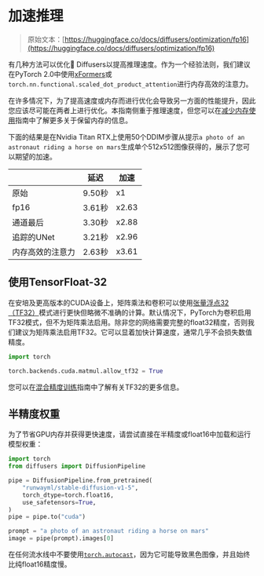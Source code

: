 # 加速推理

> 原始文本：[https://huggingface.co/docs/diffusers/optimization/fp16](https://huggingface.co/docs/diffusers/optimization/fp16)

有几种方法可以优化🤗 Diffusers以提高推理速度。作为一个经验法则，我们建议在PyTorch 2.0中使用[xFormers](xformers)或`torch.nn.functional.scaled_dot_product_attention`进行内存高效的注意力。

在许多情况下，为了提高速度或内存而进行优化会导致另一方面的性能提升，因此您应该尽可能在两者上进行优化。本指南侧重于推理速度，但您可以在[减少内存使用](memory)指南中了解更多关于保留内存的信息。

下面的结果是在Nvidia Titan RTX上使用50个DDIM步骤从提示`a photo of an astronaut riding a horse on mars`生成单个512x512图像获得的，展示了您可以期望的加速。

|  | 延迟 | 加速 |
| --- | --- | --- |
| 原始 | 9.50秒 | x1 |
| fp16 | 3.61秒 | x2.63 |
| 通道最后 | 3.30秒 | x2.88 |
| 追踪的UNet | 3.21秒 | x2.96 |
| 内存高效的注意力 | 2.63秒 | x3.61 |

## 使用TensorFloat-32

在安培及更高版本的CUDA设备上，矩阵乘法和卷积可以使用[张量浮点32（TF32）](https://blogs.nvidia.com/blog/2020/05/14/tensorfloat-32-precision-format/)模式进行更快但略微不准确的计算。默认情况下，PyTorch为卷积启用TF32模式，但不为矩阵乘法启用。除非您的网络需要完整的float32精度，否则我们建议为矩阵乘法启用TF32。它可以显着加快计算速度，通常几乎不会损失数值精度。

```py
import torch

torch.backends.cuda.matmul.allow_tf32 = True
```

您可以在[混合精度训练](https://huggingface.co/docs/transformers/en/perf_train_gpu_one#tf32)指南中了解有关TF32的更多信息。

## 半精度权重

为了节省GPU内存并获得更快速度，请尝试直接在半精度或float16中加载和运行模型权重：

```py
import torch
from diffusers import DiffusionPipeline

pipe = DiffusionPipeline.from_pretrained(
    "runwayml/stable-diffusion-v1-5",
    torch_dtype=torch.float16,
    use_safetensors=True,
)
pipe = pipe.to("cuda")

prompt = "a photo of an astronaut riding a horse on mars"
image = pipe(prompt).images[0]
```

在任何流水线中不要使用[`torch.autocast`](https://pytorch.org/docs/stable/amp.html#torch.autocast)，因为它可能导致黑色图像，并且始终比纯float16精度慢。
